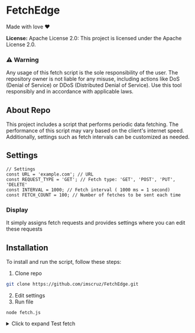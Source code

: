 # FetchEdge
Made with love ❤️

**License:** Apache License 2.0:
This project is licensed under the Apache License 2.0.
### ⚠️ Warning
Any usage of this fetch script is the sole responsibility of the user. The repository owner is not liable for any misuse, including actions like DoS (Denial of Service) or DDoS (Distributed Denial of Service). Use this tool responsibly and in accordance with applicable laws.

## About Repo
This project includes a script that performs periodic data fetching. The performance of this script may vary based on the client's internet speed. Additionally, settings such as fetch intervals can be customized as needed.

## Settings
```Node
// Settings
const URL = 'example.com'; // URL
const REQUEST_TYPE = 'GET'; // Fetch type: 'GET', 'POST', 'PUT', 'DELETE'
const INTERVAL = 1000; // Fetch interval ( 1000 ms = 1 second)
const FETCH_COUNT = 100; // Number of fetches to be sent each time
```
 
### Display
It simply assigns fetch requests and provides settings where you can edit these requests

## Installation

To install and run the script, follow these steps:
1. Clone repo
```bash
git clone https://github.com/imscruz/FetchEdge.git
```
2. Edit settings
3. Run file
```
node fetch.js
```

<details>
  <summary>Click to expand Test fetch</summary>

### some test in 11.11.2024
warning: These tests may not be 100% accurate
- 75mb/s 800-1100 request Max 1056 Request
- 100mb/s 1500-1600 request Max 1682 Request
- 1000mb/s 20000-25000 request Max 28000 Request
- all tests in tested https://dstat.one/l7/?=hetzner (<3)




